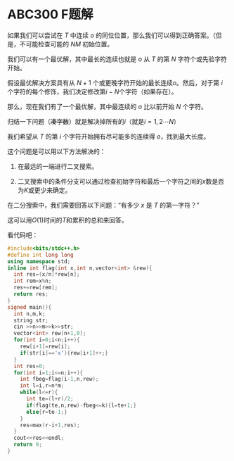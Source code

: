 # ABC300 F题解
如果我们可以尝试在 $T$ 中连续 $o$ 的同位位置，那么我们可以得到正确答案。（但是，不可能检查可能的 $NM$ 初始位置。

我们可以有一个最优解，其中最长的连续也就是 $o$ 从 $T$ 的第 $N$ 字符个或先验字符开始。

假设最优解决方案具有从 $N+1$ 个或更晚字符开始的最长连续$o$。然后，对于第 $i$ 个字符的每个修饰，我们决定修改第$i-N$个字符（如果存在）。

那么，现在我们有了一个最优解，其中最连续的 $o$ 比以前开始 $N$ 个字符。

归结一下问题（~~凑字数~~）就是解决掉所有的$i$（就是$i=1,2 \cdots N$）
 
我们希望从 $T$ 的第 $i$ 个字符开始拥有尽可能多的连续得 $o$，找到最大长度。

这个问题是可以用以下方法解决的：

1. 在最远的一端进行二叉搜索。

2. 二叉搜索中的条件分支可以通过检查初始字符和最后一个字符之间的$x$数是否为$K$或更少来确定。

在二分搜索中，我们需要回答以下问题：“有多少 $x$ 是 $T$ 的第一字符？"

这可以用$O(1)$时间的$T$和累积的总和来回答。

看代码吧：

```cpp
#include<bits/stdc++.h>
#define int long long
using namespace std;
inline int flag(int x,int n,vector<int> &rew){
  int res=(x/n)*rew[n];
  int rem=x%n;
  res+=rew[rem];
  return res;
}
signed main(){
  int n,m,k;
  string str;
  cin >>n>>m>>k>>str;
  vector<int> rew(n+1,0);
  for(int i=0;i<n;i++){
    rew[i+1]=rew[i];
    if(str[i]=='x'){rew[i+1]++;}
  }
  int res=0;
  for(int i=1;i<=n;i++){
    int fbeg=flag(i-1,n,rew);
    int l=i,r=n*m;
    while(l<=r){
      int te=(l+r)/2;
      if(flag(te,n,rew)-fbeg<=k){l=te+1;}
      else{r=te-1;}
    }
    res=max(r-i+1,res);
  }
  cout<<res<<endl;
  return 0;
}
```

